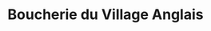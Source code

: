 ---
title: "Boucherie du Village Anglais"
url: /pontault-combault/boucherie-du-village-anglais/
shop: Metzgerei
---